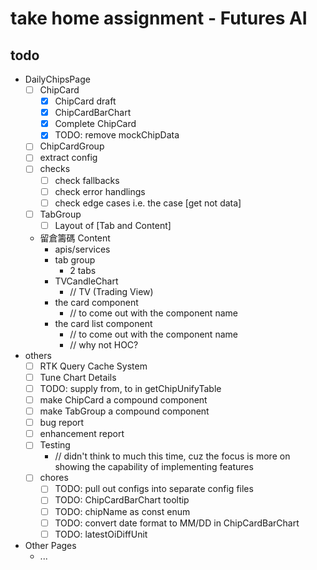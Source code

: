 # take home assignment - Futures AI

## todo
- DailyChipsPage
  - [ ] ChipCard
    - [x] ChipCard draft
    - [x] ChipCardBarChart
    - [x] Complete ChipCard
    - [x] TODO: remove mockChipData
  - [ ] ChipCardGroup
  - [ ] extract config
  - [ ] checks
    - [ ] check fallbacks
    - [ ] check error handlings
    - [ ] check edge cases i.e. the case [get not data]
  - [ ] TabGroup
    - [ ] Layout of [Tab and Content]
  - 留倉籌碼 Content
    - apis/services
    - tab group
      - 2 tabs
    - TVCandleChart
      - // TV (Trading View)
    - the card component 
      - // to come out with the component name
    - the card list component 
      - // to come out with the component name
      - // why not HOC?
- others
  - [ ] RTK Query Cache System
  - [ ] Tune Chart Details
  - [ ] TODO: supply from, to in getChipUnifyTable
  - [ ] make ChipCard a compound component
  - [ ] make TabGroup a compound component
  - [ ] bug report
  - [ ] enhancement report
  - [ ] Testing 
    - // didn't think to much this time, cuz the focus is more on showing the capability of implementing features
  - [ ] chores
    - [ ] TODO: pull out configs into separate config files
    - [ ] TODO: ChipCardBarChart tooltip
    - [ ] TODO: chipName as const enum
    - [ ] TODO: convert date format to MM/DD in ChipCardBarChart
    - [ ] TODO: latestOiDiffUnit
- Other Pages
  - ...
